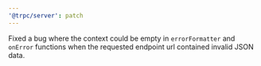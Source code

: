 ```yaml
---
'@trpc/server': patch
---
```


Fixed a bug where the context could be empty in `errorFormatter` and `onError` functions when the requested endpoint url contained invalid JSON data.
